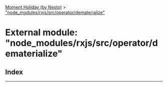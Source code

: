 [Moment Holiday (by Nesto)](../README.md) > ["node_modules/rxjs/src/operator/dematerialize"](../modules/_node_modules_rxjs_src_operator_dematerialize_.md)

# External module: "node_modules/rxjs/src/operator/dematerialize"

## Index

---

